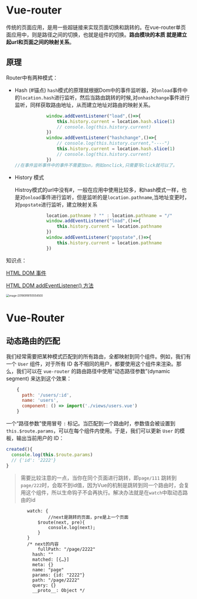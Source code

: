 # Vue-router

传统的页面应用，是用一些超链接来实现页面切换和跳转的。在vue-router单页面应用中，则是路径之间的切换，也就是组件的切换。**路由模块的本质 就是建立起url和页面之间的映射关系**。



## 原理

Router中有两种模式：

* Hash (#锚点)
	`hash`模式的原理就根据Dom中的事件监听器，对`onload`事件中的`location.hash`进行监听，然后当路由跳转的时候,对`onhashchange`事件进行监听，同样获取路由地址，从而建立地址对路由的映射关系。
	
	```js
	            window.addEventListener("load",()=>{
	                this.history.current = location.hash.slice(1)
	                // console.log(this.history.current)
	            })
	            window.addEventListener("hashchange",()=>{
	                // console.log(this.history.current,"----")
	                this.history.current = location.hash.slice(1)
	                // console.log(this.history.current)
	            })
	//在事件监听事件中的事件不需要加on，例如onclick,只需要写click就可以了。
	```
	
	
	
* History 模式

  Histroy模式的url中没有#，一般在应用中使用比较多，和hash模式一样，也是对`onload`事件进行监听，但是监听的是`location.pathname`,当地址变更时，对`popstate`进行监听，建立映射关系

  ```js
              location.pathname ? "" : location.pathname = "/"
              window.addEventListener("load",()=>{
                  this.history.current = location.pathname
              })
              window.addEventListener("popstate",()=>{
                  this.history.current = location.pathname
              })
  ```

  

知识点： 

[HTML DOM 事件](https://www.runoob.com/jsref/dom-obj-event.html)

[HTML DOM addEventListener() 方法](https://www.runoob.com/jsref/met-element-addeventlistener.html)





<img src="https://tva1.sinaimg.cn/large/006y8mN6ly1g73q4x5m4rj30jy13sn43.jpg" alt="image-20190918155554500" style="zoom: 50%;" />





# Vue-Router

## 动态路由的匹配

我们经常需要把某种模式匹配到的所有路由，全都映射到同个组件。例如，我们有一个 `User` 组件，对于所有 ID 各不相同的用户，都要使用这个组件来渲染。那么，我们可以在 `vue-router` 的路由路径中使用“动态路径参数”(dynamic segment) 来达到这个效果：

```js
    {
      path: '/users/:id',
      name: 'users',
      component: () => import('./views/users.vue')
    }
```

一个“路径参数”使用冒号 `:` 标记。当匹配到一个路由时，参数值会被设置到 `this.$route.params`，可以在每个组件内使用。于是，我们可以更新 `User` 的模板，输出当前用户的 ID：

```js
created(){
  console.log(this.$route.params)
  // {'id': '2222'}
}
```

> 需要比较注意的一点，当你在同个页面进行跳转，即`page/111` 跳转到`page/222`时，会取不到id值，因为Vue的机制是跳转到同一个路由时，会复用这个组件，所以生命钩子不会再执行。解决办法就是在`watch`中取动态路由的id

```
        watch: {
        		//next是跳转的页面，pre是上一个页面
            $route(next, pre){
                console.log(next);
            }
        }
        /* next的内容
        	fullPath: "/page/2222"
          hash: ""
          matched: [{…}]
          meta: {}
          name: "page"
          params: {id: "2222"}
          path: "/page/2222"
          query: {}
          __proto__: Object */
```


